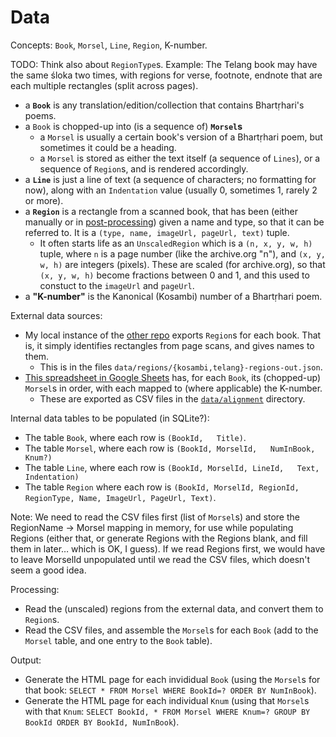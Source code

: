 # Data

Concepts: `Book`, `Morsel`, `Line`, `Region`, K-number.

TODO: Think also about `RegionType`s. Example: The Telang book may have the same śloka two times, with regions for verse, footnote, endnote that are each multiple rectangles (split across pages).

-   a **`Book`** is any translation/edition/collection that contains Bhartṛhari's poems.
-   a `Book` is chopped-up into (is a sequence of) **`Morsel`s**
    -   a `Morsel` is usually a certain book's version of a Bhartṛhari poem, but sometimes it could be a heading.
    -   a `Morsel` is stored as either the text itself (a sequence of `Lines`), or a sequence of `Region`s, and is rendered accordingly.
-   a **`Line`** is just a line of text (a sequence of characters; no formatting for now), along with an `Indentation` value (usually 0, sometimes 1, rarely 2 or more).
-   a **`Region`** is a rectangle from a scanned book, that has been (either manually or in [post-processing](https://github.com/shreevatsa/bhartrhari/blob/622e2d1482b6d6a6893bc0f48297d6b3bad2d219/data/regions/telang/telang-regions-dump.py)) given a name and type, so that it can be referred to. It is a `(type, name, imageUrl, pageUrl, text)` tuple.
    -   It often starts life as an `UnscaledRegion` which is a `(n, x, y, w, h)` tuple, where `n` is a page number (like the archive.org "n"), and `(x, y, w, h)` are integers (pixels). These are scaled (for archive.org), so that `(x, y, w, h)` become fractions between 0 and 1, and this used to constuct to the `imageUrl` and `pageUrl`.
-   a **"K-number"** is the Kanonical (Kosambi) number of a Bhartṛhari poem.

External data sources:

-   My local instance of the [other repo](https://github.com/shreevatsa/ambuda/tree/line-by-line) exports `Region`s for each book. That is, it simply identifies rectangles from page scans, and gives names to them.
    -   This is in the files `data/regions/{kosambi,telang}-regions-out.json`.
-   [This spreadsheet in Google Sheets](https://docs.google.com/spreadsheets/d/1W83uaK27fOtKRcHC2oxrdipbSyC174XtshCTalq6vrM/edit#gid=1457999221) has, for each `Book`, its (chopped-up) `Morsel`s in order, with each mapped to (where applicable) the K-number.
    -   These are exported as CSV files in the [`data/alignment`](https://github.com/shreevatsa/bhartrhari/tree/622e2d1482b6d6a6893bc0f48297d6b3bad2d219/data/alignment) directory.

Internal data tables to be populated (in SQLite?):

-   The table `Book`, where each row is `(BookId,   Title)`.
-   The table `Morsel`, where each row is `(BookId, MorselId,   NumInBook, Knum?)`
-   The table `Line`, where each row is `(BookId, MorselId, LineId,   Text, Indentation)`
-   The table `Region` where each row is `(BookId, MorselId, RegionId,   RegionType, Name, ImageUrl, PageUrl, Text)`.

Note: We need to read the CSV files first (list of `Morsel`s) and store the RegionName -> Morsel mapping in memory, for use while populating Regions (either that, or generate Regions with the Regions blank, and fill them in later… which is OK, I guess). If we read Regions first, we would have to leave MorselId unpopulated until we read the CSV files, which doesn't seem a good idea.

Processing:

-   Read the (unscaled) regions from the external data, and convert them to `Region`s.
-   Read the CSV files, and assemble the `Morsel`s for each `Book` (add to the `Morsel` table, and one entry to the `Book` table).

Output:

-   Generate the HTML page for each invididual `Book` (using the `Morsel`s for that book: `SELECT * FROM Morsel WHERE BookId=? ORDER BY NumInBook`).
-   Generate the HTML page for each individual `Knum` (using that `Morsel`s with that `Knum`: `SELECT BookId, * FROM Morsel WHERE Knum=? GROUP BY BookId ORDER BY BookId, NumInBook`).
